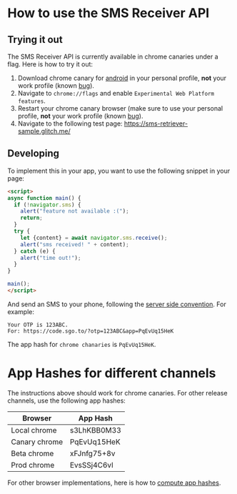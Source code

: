 # How to use the SMS Receiver API

## Trying it out

The SMS Receiver API is currently available in chrome canaries under a flag. Here is how to try it out:

1) Download chrome canary for [android](https://play.google.com/store/apps/details?id=com.chrome.canary) in your personal profile, **not** your work profile (known [bug](https://bugs.chromium.org/p/chromium/issues/detail?id=1000548)).
2) Navigate to `chrome://flags` and enable `Experimental Web Platform features`.
3) Restart your chrome canary browser (make sure to use your personal profile, **not** your work profile (known [bug](https://bugs.chromium.org/p/chromium/issues/detail?id=1000548)).
4) Navigate to the following test page: https://sms-retriever-sample.glitch.me/

## Developing

To implement this in your app, you want to use the following snippet in your page:

```html
<script>
async function main() {
  if (!navigator.sms) {
    alert("feature not available :(");
    return;
  }
  try {
    let {content} = await navigator.sms.receive();
    alert("sms received! " + content);
  } catch (e) {
    alert("time out!");
  }
}

main();
</script>
```

And send an SMS to your phone, following the [server side convention](https://github.com/samuelgoto/sms-receiver#formatting). For example:

```
Your OTP is 123ABC.
For: https://code.sgo.to/?otp=123ABC&app=PqEvUq15HeK
```

The app hash for `chrome chanaries` is `PqEvUq15HeK`.

# App Hashes for different channels

The instructions above should work for chrome canaries. For other release channels, use the following app hashes:

| Browser        | App Hash      |
| -------------  | ------------- |
| Local chrome   | s3LhKBB0M33   |
| Canary chrome  | PqEvUq15HeK   |
| Beta chrome    | xFJnfg75+8v   |
| Prod chrome    | EvsSSj4C6vl   |

For other browser implementations, here is how to [compute app hashes](https://developers.google.com/identity/sms-retriever/verify#computing_your_apps_hash_string).

